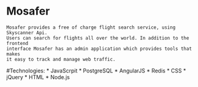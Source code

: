 # Mosafer

    Mosafer provides a free of charge flight search service, using Skyscanner Api.
    Users can search for flights all over the world. In addition to the frontend
    interface Mosafer has an admin application which provides tools that makes
    it easy to track and manage web traffic.
    
#Technologies:
    * JavaScrpit    * PostgreSQL
    * AngularJS     * Redis
    * CSS           * jQuery
    * HTML
    * Node.js       
    
    
    
    